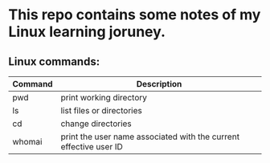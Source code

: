 # This repo contains some notes of my Linux learning joruney.





## Linux commands:


| Command | Description |
| --- | --- |
| pwd | print working directory |
| ls | list files or directories |
| cd | change directories |
| whomai |  print the user name associated with the current effective user ID |


